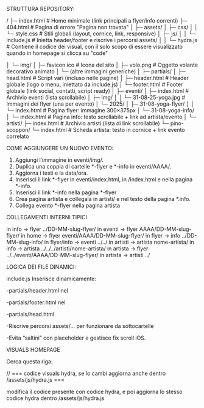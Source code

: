 STRUTTURA REPOSITORY:

/
├─ index.html                      # Home minimale (link principali a flyer/info correnti)
├─ 404.html                        # Pagina di errore "Pagina non trovata"
│
├─ assets/
│  ├─ css/
│  │  └─ style.css                 # Stili globali (layout, cornice, link, responsive)
│  ├─ js/
│  │  └─ include.js                # Inietta header/footer e riscrive i percorsi assets/
│  │  └─ hydra.js                # Contiene il codice dei visual, con il solo scopo di essere visualizzato quando in homepage si clicca su "code"

│  └─ img/
│     ├─ favicon.ico               # Icona del sito
│     ├─ volo.png                  # Oggetto volante decorativo animato
│     └─ (altre immagini generiche)
│
├─ partials/
│  ├─ head.html                    # Script vari (incluso nelle pagine)
│  ├─ header.html                  # Header globale (logo o menu, iniettato da include.js)
│  └─ footer.html                  # Footer globale (link social, contatti, script ready)
│
├─ eventi/
│  ├─ index.html                   # Archivio eventi (lista scrollabile)
│  ├─ img/
│  │  └─ 31-08-25-yoga.jpg         # Immagini dei flyer (una per evento)
│  └─ 2025/
│     ├─ 31-08-yoga-flyer/
│     │  └─ index.html             # Pagina flyer: immagine 300×375px
│     └─ 31-08-yoga-info/
│        └─ index.html             # Pagina info: testo scrollabile + link ad artista/evento
│
└─ artisti/
   ├─ index.html                   # Archivio artisti (lista di link scrollabile)
   └─ pino-scoppon/
      └─ index.html                # Scheda artista: testo in cornice + link evento correlato


COME AGGIUNGERE UN NUOVO EVENTO:

1. Aggiungi l’immagine in eventi/img/.
2. Duplica una coppia di cartelle *-flyer e *-info in eventi/AAAA/.
3. Aggiorna i testi e la data/ora.
4. Inserisci il link *-flyer in eventi/index.html, in /index.html e nella pagina *-info.
5. Inserisci il link *-info nella pagina *-flyer
6. Crea pagina artista e collegala in artisti/ e nel testo della pagina *.info.
7. Collega evento *-flyer nella pagina artista

COLLEGAMENTI INTERNI TIPICI

in info → flyer	../DD-MM-slug-flyer/
in eventi → flyer   AAAA/DD-MM-slug-flyer/
in home → flyer   eventi/AAAA/DD-MM-slug-flyer/
in flyer → info	../DD-MM-slug-info/
in flyer/info → eventi	../../
in artisti → artista nome-artista/
in info → artista	../../../artisti/nome-artista/
in artista → flyer	../../eventi/AAAA/DD-MM-slug-flyer/
in artista → artisti	../

LOGICA DEI FILE DINAMICI:

include.js
Inserisce dinamicamente:

-partials/header.html nel <div id="header">

-partials/footer.html nel <div id="footer">

-partials/head.html 

-Riscrive percorsi assets/... per funzionare da sottocartelle

-Evita “saltini” con placeholder e gestisce fix scroll iOS.

VISUALS HOMEPAGE

Cerca questa riga:

// === codice visuals hydra, se lo cambi aggiorna anche dentro /assets/js/hydra.js ===

modifica il codice presente con codice hydra, e poi aggiorna lo stesso codice hydra dentro /assets/js/hydra.js

